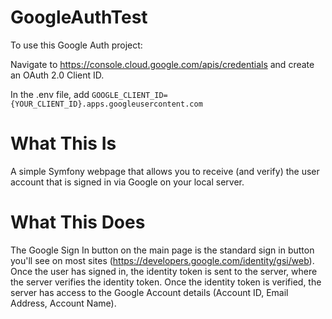 # GoogleAuthTest


To use this Google Auth project:

Navigate to https://console.cloud.google.com/apis/credentials and create an OAuth 2.0 Client ID.

In the .env file, add `GOOGLE_CLIENT_ID={YOUR_CLIENT_ID}.apps.googleusercontent.com`


# What This Is

A simple Symfony webpage that allows you to receive (and verify) the user account that is signed in via Google on your local server.

# What This Does

The Google Sign In button on the main page is the standard sign in button you'll see on most sites (https://developers.google.com/identity/gsi/web).
Once the user has signed in, the identity token is sent to the server, where the server verifies the identity token.
Once the identity token is verified, the server has access to the Google Account details (Account ID, Email Address, Account Name).



